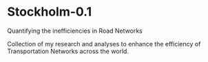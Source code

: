 # Stockholm-0.1
Quantifying the inefficiencies in Road Networks

Collection of my research and analyses to enhance the efficiency of Transportation Networks across the world.
